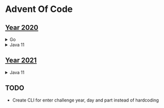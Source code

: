 # Advent Of Code

## [Year 2020](https://adventofcode.com/2020)
<details>

<summary>Go</summary>

|Day         | Part One | Part Two |
|------------|:---:|:---:|     
| ✔ [day 1 ](go) |🌟 | 🌟 | 
| ✔ [day 2 ](go) |🌟 | 🌟 | 
| ✔ [day 3 ](go) |🌟 | 🌟 | 
| ✔ [day 4 ](go) |🌟 | 🌟 | 
| ✔ [day 5 ](go) |🌟 | 🌟 | 
| ✔ [day 6 ](go) |🌟 | 🌟 | 
| ❌ day 7      | 🚫 | 🚫 |
| ❌ day 8      | 🚫 | 🚫 |
| ❌ day 9      | 🚫 | 🚫 |
| ✔ [day 10](go) |🌟 | 🌟 | 

</details>

<details>
<summary>Java 11</summary>

| Day  | Part One | Part Two |
|---|:---:|:---:|                        
| ✔ [day 7](java/src/com/wengkee/adventofcode/y2020/day7)| 🌟 | 🌟 | 
| ✔ [day 8](java/src/com/wengkee/adventofcode/y2020/day8)| 🌟 | 🌟 | 
| ✔ [day 9](java/src/com/wengkee/adventofcode/y2020/day9)| 🌟 | 🌟 | 

</details>

## [Year 2021](https://adventofcode.com/2021)

<details>
<summary>Java 11</summary>

| Day  | Part One | Part Two |
|---|:---:|:---:|
| ✔ [Day 1](java/src/com/wengkee/adventofcode/y2021/day1)| 🌟 | 🌟 |
| ✔ [day 1](java/src/com/wengkee/adventofcode/y2021/day1)| 🌟 | 🌟 |   
| ✔ [day 2](java/src/com/wengkee/adventofcode/y2021/day2)| 🌟 | 🌟 |  
| ✔ [day 3](java/src/com/wengkee/adventofcode/y2021/day3)| 🌟 | 🌟 |  
| ✔ [day 4](java/src/com/wengkee/adventofcode/y2021/day4)| 🌟 | 🌟 |  
| ✔ [day 5](java/src/com/wengkee/adventofcode/y2021/day5)| 🌟 | 🌟 |  
| ✔ [day 6](java/src/com/wengkee/adventofcode/y2021/day6)| 🌟 | 🌟 |  

</details>

## TODO
  - Create CLI for enter challenge year, day and part instead of hardcoding 
